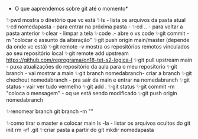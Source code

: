* O que aaprendemos sobre git até o momento*

✨pwd  mostra o diretório que vc está
✨ls - lista os arquivos da pasta atual
✨cd nomedapasta - para entrar na próxima pasta -
✨cd .. - para voltar a pasta anterior
✨clear - limpar a tela 
✨code .- abre o vs code 
✨git commit -m "colocar o assunto da alteração"
✨git push origin main/master (depende da onde vc está)
✨git remote -v  mostra os repositórios remotos vinculados ao seu repositório local
✨git remote add upstream https://github.com/reprograma/on18-tet-s2-logica-I 
✨git pull upstream main - puxa atualizações do repositório da aula para o meu repositorio
✨git branch - vai mostrar a main
✨git branch nomedabranch- criar a branch
✨git chechout nomedabranch - pra sair da main e entrar na nomedabranch
✨git status - vair ver tudo vermelho
✨git add . 
✨git status 
✨git commit -m "coloca o mensagem" - oq ue está sendo modificado
✨git push origin nomedabranch

✨renomear branch
git branch -m ""

✨como tirar o master e colocar main
ls -la - listar os arquivos ocultos do git init
rm -rf .git
✨criar pasta a partir do git
mkdir nomedapasta

